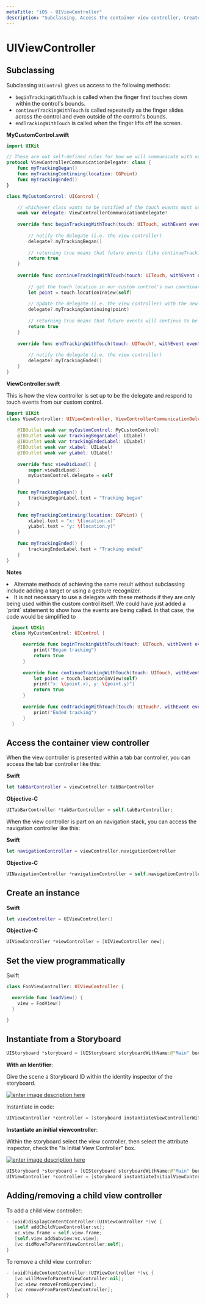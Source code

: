 ```yaml
---
metaTitle: "iOS - UIViewController"
description: "Subclassing, Access the container view controller, Create an instance, Set the view programmatically, Instantiate from a Storyboard, Adding/removing a child view controller"
---
```


# UIViewController



## Subclassing


Subclassing `UIControl` gives us access to the following methods:

- `beginTrackingWithTouch` is called when the finger first touches down within the control's bounds.
- `continueTrackingWithTouch` is called repeatedly as the finger slides across the control and even outside of the control's bounds.
- `endTrackingWithTouch` is called when the finger lifts off the screen.

**MyCustomControl.swift**

```swift
import UIKit

// These are out self-defined rules for how we will communicate with other classes
protocol ViewControllerCommunicationDelegate: class {
    func myTrackingBegan()
    func myTrackingContinuing(location: CGPoint)
    func myTrackingEnded()
}

class MyCustomControl: UIControl {

    // whichever class wants to be notified of the touch events must set the delegate to itself
    weak var delegate: ViewControllerCommunicationDelegate?
    
    override func beginTrackingWithTouch(touch: UITouch, withEvent event: UIEvent?) -> Bool {
        
        // notify the delegate (i.e. the view controller)
        delegate?.myTrackingBegan()
        
        // returning true means that future events (like continueTrackingWithTouch and endTrackingWithTouch) will continue to be fired
        return true
    }
    
    override func continueTrackingWithTouch(touch: UITouch, withEvent event: UIEvent?) -> Bool {
        
        // get the touch location in our custom control's own coordinate system
        let point = touch.locationInView(self)
        
        // Update the delegate (i.e. the view controller) with the new coordinate point
        delegate?.myTrackingContinuing(point)
        
        // returning true means that future events will continue to be fired
        return true
    }
    
    override func endTrackingWithTouch(touch: UITouch?, withEvent event: UIEvent?) {
        
        // notify the delegate (i.e. the view controller)
        delegate?.myTrackingEnded()
    }
}

```

**ViewController.swift**

This is how the view controller is set up to be the delegate and respond to touch events from our custom control.

```swift
import UIKit
class ViewController: UIViewController, ViewControllerCommunicationDelegate {
    
    @IBOutlet weak var myCustomControl: MyCustomControl!
    @IBOutlet weak var trackingBeganLabel: UILabel!
    @IBOutlet weak var trackingEndedLabel: UILabel!
    @IBOutlet weak var xLabel: UILabel!
    @IBOutlet weak var yLabel: UILabel!
    
    override func viewDidLoad() {
        super.viewDidLoad()
        myCustomControl.delegate = self
    }

    func myTrackingBegan() {
        trackingBeganLabel.text = "Tracking began"
    }
    
    func myTrackingContinuing(location: CGPoint) {
        xLabel.text = "x: \(location.x)"
        yLabel.text = "y: \(location.y)"
    }
    
    func myTrackingEnded() {
        trackingEndedLabel.text = "Tracking ended"
    }
}

```

**Notes**

<li>
Alternate methods of achieving the same result without subclassing include adding a target or using a gesture recognizer.
</li>
<li>
It is not necessary to use a delegate with these methods if they are only being used within the custom control itself. We could have just added a `print` statement to show how the events are being called. In that case, the code would be simplified to

```swift
  import UIKit
  class MyCustomControl: UIControl {

      override func beginTrackingWithTouch(touch: UITouch, withEvent event: UIEvent?) -> Bool {
          print("Began tracking")
          return true
      }
  
      override func continueTrackingWithTouch(touch: UITouch, withEvent event: UIEvent?) -> Bool {
          let point = touch.locationInView(self)
          print("x: \(point.x), y: \(point.y)")
          return true
      }
  
      override func endTrackingWithTouch(touch: UITouch?, withEvent event: UIEvent?) {
          print("Ended tracking")
      }
  }

```


</li>



## Access the container view controller


When the view controller is presented within a tab bar controller, you can access the tab bar controller like this:

**Swift**

```swift
let tabBarController = viewController.tabBarController

```

**Objective-C**

```swift
UITabBarController *tabBarController = self.tabBarController;

```

When the view controller is part on an navigation stack, you can access the navigation controller like this:

**Swift**

```swift
let navigationController = viewController.navigationController

```

**Objective-C**

```swift
UINavigationController *navigationController = self.navigationController;

```



## Create an instance


**Swift**

```swift
let viewController = UIViewController()

```

**Objective-C**

```swift
UIViewController *viewController = [UIViewController new];

```



## Set the view programmatically


Swift

```swift
class FooViewController: UIViewController {

  override func loadView() {
    view = FooView()
  }

}

```



## Instantiate from a Storyboard


```swift
UIStoryboard *storyboard = [UIStoryboard storyboardWithName:@"Main" bundle:nil];

```

**With an Identifier**:

Give the scene a Storyboard ID within the identity inspector of the storyboard.

[<img src="http://i.stack.imgur.com/aZyXo.png" alt="enter image description here" />](http://i.stack.imgur.com/aZyXo.png)

Instantiate in code:

```swift
UIViewController *controller = [storyboard instantiateViewControllerWithIdentifier:@"myIdentifier"];

```

**Instantiate an initial viewcontroller**:

Within the storyboard select the view controller, then select the attribute inspector, check the "Is Initial View Controller" box.

[<img src="http://i.stack.imgur.com/rc7Wi.png" alt="enter image description here" />](http://i.stack.imgur.com/rc7Wi.png)

```swift
UIStoryboard *storyboard = [UIStoryboard storyboardWithName:@"Main" bundle:nil];
UIViewController *controller = [storyboard instantiateInitialViewController];

```



## Adding/removing a child view controller


To add a child view controller:

```swift
- (void)displayContentController:(UIViewController *)vc {
   [self addChildViewController:vc];
   vc.view.frame = self.view.frame;
   [self.view addSubview:vc.view];
   [vc didMoveToParentViewController:self];
}

```

To remove a child view controller:

```swift
- (void)hideContentController:(UIViewController *)vc {
   [vc willMoveToParentViewController:nil];
   [vc.view removeFromSuperview];
   [vc removeFromParentViewController];
}

```

